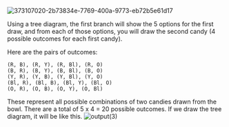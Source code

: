 ![373107020-2b73834e-7769-400a-9773-eb72b5e61d17](https://github.com/user-attachments/assets/617c630b-4429-4729-82a7-c173de4d8b7f)

Using a tree diagram, the first branch will show the 5 options for the first draw, and from each of those options, you will draw the second candy (4 possible outcomes for each first candy).

Here are the pairs of outcomes:

    (R, B), (R, Y), (R, Bl), (R, O)
    (B, R), (B, Y), (B, Bl), (B, O)
    (Y, R), (Y, B), (Y, Bl), (Y, O)
    (Bl, R), (Bl, B), (Bl, Y), (Bl, O)
    (O, R), (O, B), (O, Y), (O, Bl)

These represent all possible combinations of two candies drawn from the bowl. There are a total of 5 x 4 = 20 possible outcomes.
If we draw the tree diagram, it will be like this.
![output(3)](https://github.com/user-attachments/assets/ce72a3ad-f1bd-4b3e-b6a1-3311a252283b)
